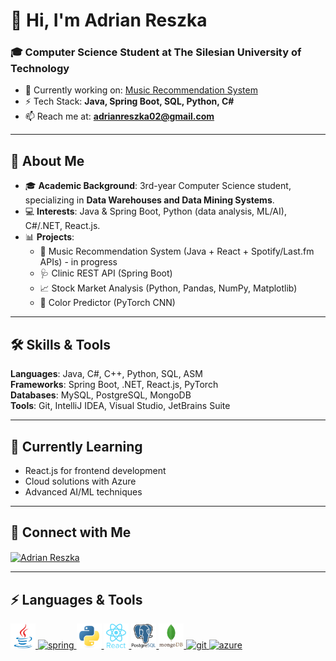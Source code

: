 # 👋 Hi, I'm Adrian Reszka  
### 🎓 Computer Science Student at The Silesian University of Technology  

- 🔭 Currently working on: [Music Recommendation System](https://github.com/AdrianReszka/Music-Recommendation-System)  
- ⚡ Tech Stack: **Java, Spring Boot, SQL, Python, C#**  
- 📫 Reach me at: **adrianreszka02@gmail.com**  

---

## 🚀 About Me  
- 🎓 **Academic Background**: 3rd-year Computer Science student, specializing in **Data Warehouses and Data Mining Systems**.  
- 💻 **Interests**: Java & Spring Boot, Python (data analysis, ML/AI), C#/.NET, React.js.  
- 📊 **Projects**:  
  - 🎵 Music Recommendation System (Java + React + Spotify/Last.fm APIs) - in progress 
  - 🩺 Clinic REST API (Spring Boot)  
  - 📈 Stock Market Analysis (Python, Pandas, NumPy, Matplotlib)  
  - 🎨 Color Predictor (PyTorch CNN)  

---

## 🛠 Skills & Tools  
**Languages**: Java, C#, C++, Python, SQL, ASM  
**Frameworks**: Spring Boot, .NET, React.js, PyTorch  
**Databases**: MySQL, PostgreSQL, MongoDB  
**Tools**: Git, IntelliJ IDEA, Visual Studio, JetBrains Suite  

---

## 🌱 Currently Learning  
- React.js for frontend development  
- Cloud solutions with Azure  
- Advanced AI/ML techniques  

---

## 🤝 Connect with Me  
<p align="left">
  <a href="https://www.linkedin.com/in/adrian-reszka-b58196352/" target="_blank">
    <img align="center" src="https://raw.githubusercontent.com/rahuldkjain/github-profile-readme-generator/master/src/images/icons/Social/linked-in-alt.svg" alt="Adrian Reszka" height="30" width="40" />
  </a>
</p>

---

## ⚡ Languages & Tools  
<p align="left">
  <a href="https://www.java.com" target="_blank" rel="noreferrer"> <img src="https://raw.githubusercontent.com/devicons/devicon/master/icons/java/java-original.svg" alt="java" width="40" height="40"/> </a>
  <a href="https://spring.io/" target="_blank" rel="noreferrer"> <img src="https://www.vectorlogo.zone/logos/springio/springio-icon.svg" alt="spring" width="40" height="40"/> </a>
  <a href="https://www.python.org" target="_blank" rel="noreferrer"> <img src="https://raw.githubusercontent.com/devicons/devicon/master/icons/python/python-original.svg" alt="python" width="40" height="40"/> </a>
  <a href="https://reactjs.org/" target="_blank" rel="noreferrer"> <img src="https://raw.githubusercontent.com/devicons/devicon/master/icons/react/react-original-wordmark.svg" alt="react" width="40" height="40"/> </a>
  <a href="https://www.postgresql.org" target="_blank" rel="noreferrer"> <img src="https://raw.githubusercontent.com/devicons/devicon/master/icons/postgresql/postgresql-original-wordmark.svg" alt="postgresql" width="40" height="40"/> </a>
  <a href="https://www.mongodb.com/" target="_blank" rel="noreferrer"> <img src="https://raw.githubusercontent.com/devicons/devicon/master/icons/mongodb/mongodb-original-wordmark.svg" alt="mongodb" width="40" height="40"/> </a>
  <a href="https://git-scm.com/" target="_blank" rel="noreferrer"> <img src="https://www.vectorlogo.zone/logos/git-scm/git-scm-icon.svg" alt="git" width="40" height="40"/> </a>
  <a href="https://azure.microsoft.com/en-in/" target="_blank" rel="noreferrer"> <img src="https://www.vectorlogo.zone/logos/microsoft_azure/microsoft_azure-icon.svg" alt="azure" width="40" height="40"/> </a>
</p>
